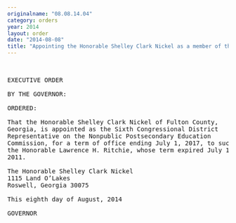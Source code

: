 ```yaml
---
originalname: "08.08.14.04"
category: orders
year: 2014
layout: order
date: "2014-08-08"
title: "Appointing the Honorable Shelley Clark Nickel as a member of the Nonpublic Postsecondary Education Commission"
---
```

<pre>
 

EXECUTIVE ORDER

BY THE GOVERNOR:

ORDERED:

That the Honorable Shelley Clark Nickel of Fulton County,
Georgia, is appointed as the Sixth Congressional District
Representative on the Nonpublic Postsecondary Education
Commission, for a term of office ending July 1, 2017, to succeed
the Honorable Lawrence H. Ritchie, whose term expired July 1,
2011.

The Honorable Shelley Clark Nickel
1115 Land O’Lakes
Roswell, Georgia 30075

This eighth day of August, 2014

GOVERNOR

</pre>
